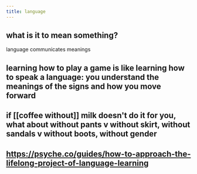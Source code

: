 ```yaml
---
title: language
---
```


## what is it to mean something? 
language communicates meanings
## learning how to play a game is like learning how to speak a language: you understand the meanings of the signs and how you move forward
## if [[coffee without]] milk doesn't do it for you, what about without pants v without skirt, without sandals v without boots, without gender
## https://psyche.co/guides/how-to-approach-the-lifelong-project-of-language-learning
